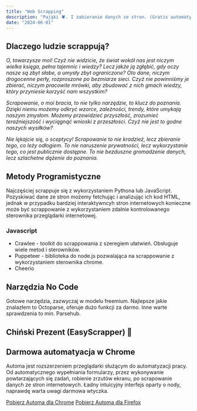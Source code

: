 ```yaml
---
title: "Web Scrapping"
description: "Pająki 🕷️. I zabieranie danych ze stron. (Gratis automatyzacja)"
date: "2024-06-01"
---
```


## Dlaczego ludzie scrappują?

*O, towarzysze moi! Czyż nie widzicie, że świat wokół nas jest niczym wielka księga, pełna tajemnic i wiedzy? Lecz jakże ją zgłębić, gdy oczy nasze są zbyt słabe, a umysły zbyt ograniczone? Oto dane, niczym drogocenne perły, rozproszone po bezmiarze sieci. Czyż nie powinniśmy je zbierać, niczym pracowite mrówki, aby zbudować z nich gmach wiedzy, który przyniesie korzyść nam wszystkim?*

*Scrapowanie, o moi bracia, to nie tylko narzędzie, to klucz do poznania. Dzięki niemu możemy odkryć wzorce, zależności, trendy, które umykają naszym zmysłom. Możemy przewidzieć przyszłość, zrozumieć teraźniejszość i wyciągnąć wnioski z przeszłości. Czyż nie jest to godne naszych wysiłków?*

*Nie lękajcie się, o sceptycy! Scrapowanie to nie kradzież, lecz zbieranie tego, co leży odłogiem. To nie naruszenie prywatności, lecz wykorzystanie tego, co jest publicznie dostępne. To nie bezduszne gromadzenie danych, lecz szlachetne dążenie do poznania.*

## Metody Programistyczne

Najczęściej scrappuje się z wykorzystaniem Pythona lub JavaScript. Pozyskiwać dane ze stron możemy fetchując i analizując ich kod HTML, jednak w przypadku bardziej interaktywncyh stron internetowych konieczne może być scrappowanie z wykorzystaniem zdalnie kontrolowanego sterownika przeglądarki internetowej.

### Javascript

- Crawlee - toolkit do scrappowania z szeregiem ułatwień. Obsługuje wiele metod i sterowników.
- Puppeteer - biblioteka do node.js pozwalająca na scrappowanie z wykorzystaniem sterownika chrome.
- Cheerio 

## Narzędzia No Code

Gotowe narzędzia, zazwyczaj w modelu freemium. Najlepsze jakie znalazłem to Octoparse, oferuje dużo funkcji za darmo. Inne warte sprawdzenia to min. Parsehub.

## Chiński Prezent (EasyScrapper) 🐉

## Darmowa automatyacja w Chrome

Automa jest rozszerzeniem przeglądarki służącym do automatyzacji pracy. Od automatycznego wypełniania formularzy, przez wykonywanie powtarzających się zadań, robienie zrzutów ekranu, po scrapowanie danych ze stron internetowych. Ładny intuicyjny interfejs oparty o nody, naprawdę warta uwagi darmowa wtyczka.

[Pobierz Automa dla Chrome](https://chromewebstore.google.com/detail/automa/infppggnoaenmfagbfknfkancpbljcca)
[Pobierz Automa dla Firefox](https://addons.mozilla.org/en-US/firefox/addon/automa/)

